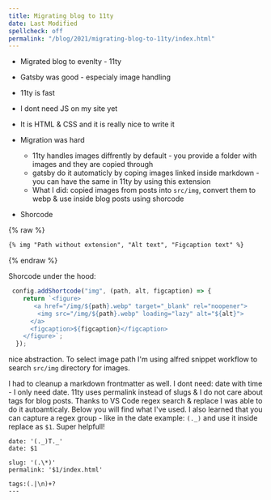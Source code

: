 ```yaml
---
title: Migrating blog to 11ty
date: Last Modified
spellcheck: off
permalink: "/blog/2021/migrating-blog-to-11ty/index.html"
---
```


* Migrated blog to evenlty - 11ty
* Gatsby was good - especialy image handling
* 11ty is fast
* I dont need JS on my site yet
* It is HTML & CSS and it is really nice to write it
* Migration was hard
  * 11ty handles images diffrently by default - you provide a folder with images and they are copied through
  * gatsby do it automaticly by coping images linked inside markdown - you can have the same in 11ty by using this extension
  * What I did: copied images from posts into `src/img`, convert them to webp & use inside blog posts using shorcode

* Shorcode

{% raw %}
```md
{% img "Path without extension", "Alt text", "Figcaption text" %}
```
{% endraw %}

Shorcode under the hood:

```js
 config.addShortcode("img", (path, alt, figcaption) => {
    return `<figure>
       <a href="/img/${path}.webp" target="_blank" rel="noopener">
        <img src="/img/${path}.webp" loading="lazy" alt="${alt}">
      </a>
      <figcaption>${figcaption}</figcaption>
    </figure>`;
  });
```
 nice abstraction. To select image path I'm using alfred snippet workflow to search `src/img` directory
 for images.

I had to cleanup a markdown frontmatter as well. I dont need: date with time - I only need date. 11ty uses
permalink instead of slugs & I do not care about tags for blog posts. Thanks to VS Code regex search
& replace I was able to do it autoamticaly. Below you will find what I've used. I also learned that you
can capture a regex group - like in the date example: `(._)` and use it inside replace as `$1`.
Super helpfull!

```text
date: '(._)T._'
date: $1

slug: '(.\*)'
permalink: '$1/index.html'

tags:(.|\n)+?
---
```


